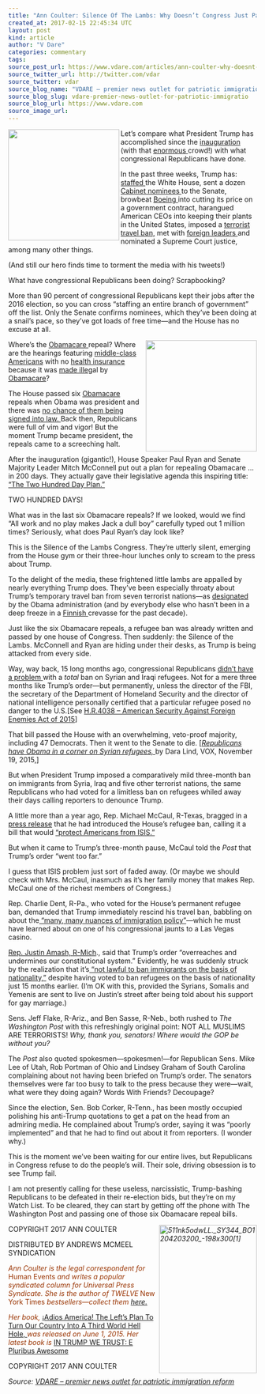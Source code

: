 ```yaml
---
title: "Ann Coulter: Silence Of The Lambs: Why Doesn’t Congress Just Pass 2015 Anti-Refugee American SAFE Act Again?"
created_at: 2017-02-15 22:45:34 UTC
layout: post
kind: article
author: "V Dare"
categories: commentary
tags: 
source_post_url: https://www.vdare.com/articles/ann-coulter-why-doesnt-silence-of-the-lambs-congress-just-pass-the-anti-refugee-american-safe-act-like-they-did-in-2015
source_twitter_url: http://twitter.com/vdar
source_twitter: vdar
source_blog_name: "VDARE – premier news outlet for patriotic immigration reform"
source_blog_slug: vdare-premier-news-outlet-for-patriotic-immigratio
source_blog_url: https://www.vdare.com
source_image_url: 
---
```

<div class="pf-content"><p><em><span style="color: #993300;"><img title="" src="https://images-na.ssl-images-amazon.com/images/I/51d1qgc0F7L.jpg" alt="" width="225" align="left" /></span></em>Let&#8217;s compare what President Trump has accomplished since the <a href="http://www.vdare.com/posts/it-will-come-to-blood-and-impeachment-of-judicial-saboteurs">inauguration </a>(with that <a href="http://www.vdare.com/posts/hillary-won-dc-by-a-million-votes-so-of-course-dc-residents-didnt-show-up-for-the-inaugural">enormous </a>crowd!) with what congressional Republicans have done.</p>
<p>In the past three weeks, Trump has: <a href="https://www.washingtonpost.com/politics/trumps-latest-hire-alarms-allies-of-ryan--and-bolsters-bannon/2017/01/23/2c4b94fa-e18e-11e6-ba11-63c4b4fb5a63_stQory.html?utm_term=.3001a4c83d4d">staffed </a>the White House, sent a dozen <a href="http://www.amny.com/news/politics/senate-confirmation-hearings-for-trump-s-cabinet-picks-what-to-know-1.12789473">Cabinet nominees </a>to the Senate, browbeat <a href="http://thepoliticalinsider.com/trump-boeing-build-cheaper-air-force-one/">Boeing </a>into cutting its price on a government contract, harangued American CEOs into keeping their plants in the United States, imposed a <a href="http://www.vdare.com/posts/trump-puts-refugee-racket-on-hold-with-a-pen-and-a-phone">terrorist travel ban,</a> met with <a href="http://www.cnn.com/2017/01/27/politics/donald-trump-and-theresa-may-special-relationship/">foreign leaders </a>and nominated a Supreme Court justice, among many other things.</p>
<p>(And still our hero finds time to torment the media with his tweets!)</p>
<p>What have congressional Republicans been doing? Scrapbooking?</p>
<p>More than 90 percent of congressional Republicans kept their jobs after the 2016 election, so you can cross &#8220;staffing an entire branch of government&#8221; off the list. Only the Senate confirms nominees, which they&#8217;ve been doing at a snail&#8217;s pace, so they&#8217;ve got loads of free time—and the House has no excuse at all.</p>
<p><img src="https://s3-us-west-2.amazonaws.com/vdare-live/wp-content/uploads/2017/01/25180759/posterchild.jpg" width="225" align="right" />Where&#8217;s the <a href="http://www.vdare.com/articles/michelle-malkin-my-familys-misadventures-with-obamacare-continued">Obamacare </a>repeal? Where are the hearings featuring <a href="http://www.vdare.com/articles/michelle-malkin-obama-lied-my-third-health-plan-just-died">middle-class Americans</a> with no <a href="http://www.vdare.com/articles/michelle-malkin-obama-lied-my-health-plan-died-twice">health insurance </a>because it was <a href="http://www.vdare.com/articles/ann-coulter-obamacare-health-care-for-the-pushy">made illeg</a>al by <a href="http://www.vdare.com/articles/ann-coulter-jonathan-gruber-obamacare-revelations-10x-worse-than-the-downing-street-memo">Obamacare</a>?</p>
<p>The House passed six <a href="http://www.vdare.com/articles/ann-coulter-can-i-be-the-poster-child-against-obamacare">Obamacare </a>repeals when Obama was president and there was <a href="http://www.usatoday.com/story/news/2016/02/02/house-fails-override-presidents-veto-obamacare-repeal/79697108/">no chance of them being signed into law. </a>Back then, Republicans were full of vim and vigor! But the moment Trump became president, the repeals came to a screeching halt.</p>
<p>After the inauguration (gigantic!), House Speaker Paul Ryan and Senate Majority Leader Mitch McConnell put out a plan for repealing Obamacare &#8230; in 200 days. They actually gave their legislative agenda this inspiring title: <a href="https://www.washingtonpost.com/powerpost/hill-republicans-took-a-big-risk-this-week-setting-deadlines-for-getting-things-done/2017/01/26/39467a18-e3ef-11e6-a453-19ec4b3d09ba_story.html?utm_term=.688b78f409fa">&#8220;The Two Hundred Day Plan.”</a></p>
<p>TWO HUNDRED DAYS!</p>
<p>What was in the last six Obamacare repeals? If we looked, would we find &#8220;All work and no play makes Jack a dull boy&#8221; carefully typed out 1 million times? Seriously, what does Paul Ryan&#8217;s day look like?</p>
<p>This is the Silence of the Lambs Congress. They&#8217;re utterly silent, emerging from the House gym or their three-hour lunches only to scream to the press about Trump.</p>
<p>To the delight of the media, these frightened little lambs are appalled by nearly everything Trump does. They&#8217;ve been especially throaty about Trump&#8217;s temporary travel ban from seven terrorist nations—as <a href="http://thehill.com/homenews/administration/316733-spicer-obama-administration-originally-flagged-7-countries">designated </a>by the Obama administration (and by everybody else who hasn&#8217;t been in a deep freeze in a <a href="https://www.google.com/search?q=Finnish++site:www.vdare.com">Finnish </a>crevasse for the past decade).</p>
<p>Just like the six Obamacare repeals, a refugee ban was already written and passed by one house of Congress. Then suddenly: the Silence of the Lambs. McConnell and Ryan are hiding under their desks, as Trump is being attacked from every side.</p>
<p>Way, way back, 15 long months ago, congressional Republicans <a href="https://www.nytimes.com/2015/11/20/us/politics/house-refugees-syria-iraq.html">didn&#8217;t have a problem </a>with a <em>total</em> ban on Syrian and Iraqi refugees. Not for a mere three months like Trump&#8217;s order—but permanently, unless the director of the FBI, the secretary of the Department of Homeland Security and the director of national intelligence personally certified that a particular refugee posed no danger to the U.S.[See <a href="https://www.congress.gov/bill/114th-congress/house-bill/4038">H.R.4038 &#8211; American Security Against Foreign Enemies Act of 2015</a>]</p><!-- TAG START { player: "7518-804336-VDare - Outstream - Rev", owner: "ONE Video by AOL", for: "ONE Video by AOL" - BEINJS } --><div id="57966237cc52c74a5e1363c4" class="vdb_player vdb_57966237cc52c74a5e1363c456bcd17ce4b018167fea5539">    <script type="text/javascript" src="//delivery.vidible.tv/jsonp/pid=57966237cc52c74a5e1363c4/56bcd17ce4b018167fea5539_bein.js"></script></div><!-- TAG END { date: 07/25/16 } -->
<p>That bill passed the House with an overwhelming, veto-proof majority, including 47 Democrats. Then it went to the Senate to die. [<a href="http://www.vox.com/2015/11/19/9762054/congress-obama-refugees-syria"><em>Republicans have Obama in a corner on Syrian refugees,</em> </a>by Dara Lind, VOX, November 19, 2015,]</p>
<p>But when President Trump imposed a comparatively mild three-month ban on immigrants from Syria, Iraq and five other terrorist nations, the same Republicans who had voted for a limitless ban on refugees whiled away their days calling reporters to denounce Trump.</p>
<p>A little more than a year ago, Rep. Michael McCaul, R-Texas, bragged in a <a href="https://mccaul.house.gov/media-center/press-releases/mccaul-and-hudson-introduce-bill-to-protect-americans-from-isis">press release</a> that he had introduced the House&#8217;s refugee ban, calling it a bill that would <a href="https://homeland.house.gov/press/mccaul-introduces-bill-to-protect-americans-from-isis/">&#8220;protect Americans from ISIS.”</a></p>
<p>But when it came to Trump&#8217;s three-month pause, McCaul told the <em>Post</em> that Trump&#8217;s order &#8220;went too far.”</p>
<p>I guess that ISIS problem just sort of faded away. (Or maybe we should check with Mrs. McCaul, inasmuch as it&#8217;s her family money that makes Rep. McCaul one of the richest members of Congress.)</p>
<p>Rep. Charlie Dent, R-Pa., who voted for the House&#8217;s permanent refugee ban, demanded that Trump immediately rescind his travel ban, babbling on about the<a href="http://www.vox.com/2017/1/28/14427198/republican-critics-trump-refugee-order"> &#8220;many, many nuances of immigration policy&#8221;</a>—which he must have learned about on one of his congressional jaunts to a Las Vegas casino.</p>
<p><a href="http://thedailynews.cc/2017/01/31/amash-moolenaar-react-differently-to-trumps-immigration-order/">Rep. Justin Amash, R-Mich</a>., said that Trump&#8217;s order &#8220;overreaches and undermines our constitutional system.&#8221; Evidently, he was suddenly struck by the realization that it&#8217;s<a href="http://www.wzzm13.com/news/rep-justin-amash-its-not-lawful-to-ban-immigrants/394179170?li_source=LI&amp;li_medium=headline-grid"> &#8220;not lawful to ban immigrants on the basis of nationality,&#8221;</a> despite having voted to ban refugees on the basis of nationality just 15 months earlier. (I&#8217;m OK with this, provided the Syrians, Somalis and Yemenis are sent to live on Justin&#8217;s street after being told about his support for gay marriage.)</p>
<p>Sens. Jeff Flake, R-Ariz., and Ben Sasse, R-Neb., both rushed to <em>The Washington Post</em> with this refreshingly original point: NOT ALL MUSLIMS ARE TERRORISTS! <em>Why, thank you, senators! Where would the GOP be without you?</em></p>
<p>The <em>Post</em> also quoted spokesmen—spokesmen!—for Republican Sens. Mike Lee of Utah, Rob Portman of Ohio and Lindsey Graham of South Carolina complaining about not having been briefed on Trump&#8217;s order. The senators themselves were far too busy to talk to the press because they were—wait, what were they doing again? Words With Friends? Decoupage?</p>
<p>Since the election, Sen. Bob Corker, R-Tenn., has been mostly occupied polishing his anti-Trump quotations to get a pat on the head from an admiring media. He complained about Trump&#8217;s order, saying it was &#8220;poorly implemented&#8221; and that he had to find out about it from reporters. (I wonder why.)</p>
<p>This is the moment we&#8217;ve been waiting for our entire lives, but Republicans in Congress refuse to do the people&#8217;s will. Their sole, driving obsession is to see Trump fail.</p>
<p>I am not presently calling for these useless, narcissistic, Trump-bashing Republicans to be defeated in their re-election bids, but they&#8217;re on my Watch List. To be cleared, they can start by getting off the phone with The Washington Post and passing one of those six Obamacare repeal bills.</p>
<p><em><span style="color: #993300;"><a href="https://s3-us-west-2.amazonaws.com/vdare-live/wp-content/uploads/2015/07/511nk5odwLL._SY344_BO1204203200_-198x3001.jpg"><img class="size-medium wp-image-63580 alignright" title="" src="https://s3-us-west-2.amazonaws.com/vdare-live/wp-content/uploads/2015/07/511nk5odwLL._SY344_BO1204203200_-198x3001-198x300.jpg" sizes="(max-width: 198px) 100vw, 198px" srcset="https://www.vdare.com/wp-content/uploads/2015/07/511nk5odwLL._SY344_BO1204203200_-198x3001.jpg 198w, https://www.vdare.com/wp-content/uploads/2015/07/511nk5odwLL._SY344_BO1204203200_-198x3001-99x150.jpg 99w" alt="511nk5odwLL._SY344_BO1204203200_-198x300[1]" width="198" height="300" align="right" /></a></span></em></p>
<p>COPYRIGHT 2017 ANN COULTER</p>
<p>DISTRIBUTED BY ANDREWS MCMEEL SYNDICATION</p>
<p><em><span style="color: #993300;">Ann Coulter is the legal correspondent for </span></em><span style="color: #993300;">Human Events<em> and writes a popular syndicated column for Universal Press Syndicate. She is the author of TWELVE<strong> </strong></em>New York Times</span><em><span style="color: #993300;"> bestsellers—collect them</span> <a href="http://www.amazon.com/Ann-Coulter/e/B001H6GJTW/?_encoding=UTF8&amp;camp=1789&amp;creative=9325&amp;linkCode=ur2&amp;tag=vd0b-20">here.</a></em></p>
<p><span style="color: #993300;"><em>Her book, </em></span> <a href="http://www.amazon.com/Adios-America-Ann-Coulter/dp/1621572676/vd0b-20" target="_blank">¡Adios America! The Left’s Plan To Turn Our Country Into A Third World Hell Hole, </a> <span style="color: #993300;"><em> was released on June 1, 2015. Her latest book is </em><a href="https://www.amazon.com/Trump-We-Trust-Pluribus-Awesome/dp/0735214468">IN TRUMP WE TRUST: E Pluribus Awesome</a></span></p>
<p>COPYRIGHT 2017 ANN COULTER</p>
</div><div class="">
    <i>Source: <a href="https://www.vdare.com">VDARE – premier news outlet for patriotic immigration reform</a></i>
</div>
